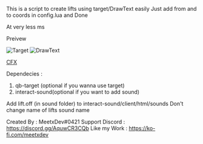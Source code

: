This is a script to create lifts using target/DrawText easily
Just add from and to coords in config.lua and Done

At very less ms

Preivew 

![Target](https://cdn.discordapp.com/attachments/953614783482044428/1062262485467533352/Screenshot_10-01-2023_12_09_12_PM.png)
![DrawText](https://cdn.discordapp.com/attachments/953614783482044428/1062262514324348988/Screenshot_151.png)

[CFX](https://forum.cfx.re/t/free-meetxdev-a-simple-lift-elevator-script/4992532)

Dependecies : 

1) qb-target (optional if you wanna use target)
2) interact-sound(optional if you want to add sound)

Add lift.off (in sound folder) to interact-sound/client/html/sounds
Don't change name of lifts sound name

Created By : MeetxDev#0421 
Support Discord : https://discord.gg/AquwCR3CQb
Like my Work : https://ko-fi.com/meetxdev
